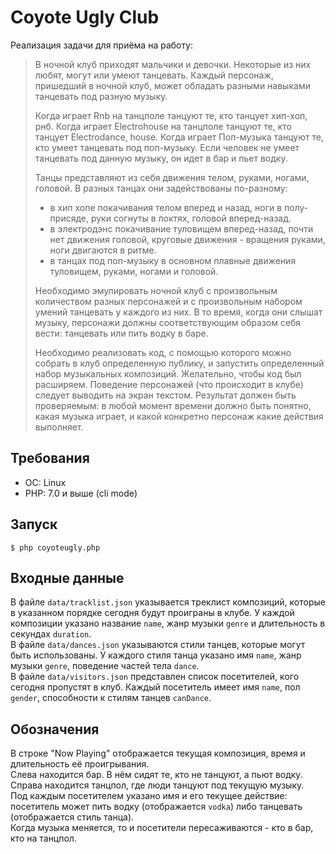 
# Coyote Ugly Club

Реализация задачи для приёма на работу:

> В ночной клуб приходят мальчики и девочки. Некоторые из них любят, могут или умеют
танцевать.
> Каждый персонаж, пришедший в ночной клуб, может обладать разными навыками
танцевать под разную музыку.
> 
> Когда играет Rnb на танцполе танцуют те, кто танцует хип-хоп, рнб.
> Когда играет Electrohouse на танцполе танцуют те, кто танцует Electrodance, house.
> Когда играет Поп-музыка танцуют те, кто умеет танцевать под поп-музыку.
> Если человек не умеет танцевать под данную музыку, он идет в бар и пьет водку.
> 
> Танцы представляют из себя движения телом, руками, ногами, головой.
> В разных танцах они задействованы по-разному:
> - в хип хопе покачивания телом вперед и назад, ноги в полу-присяде, руки согнуты в локтях, головой вперед-назад.
> - в электродэнс покачивание туловищем вперед-назад, почти нет движения головой, круговые движения - вращения руками, ноги двигаются в ритме.
> - в танцах под поп-музыку в основном плавные движения туловищем, руками, ногами и головой.
> 
> Необходимо эмулировать ночной клуб с произвольным количеством разных персонажей и с произвольным набором умений танцевать у каждого из них.
> В то время, когда они слышат музыку, персонажи должны соответствующим образом себя вести: танцевать или пить водку в баре.
> 
> Необходимо реализовать код, с помощью которого можно собрать в клуб определенную публику, и запустить определенный набор музыкальных композиций. Желательно, чтобы код был расширяем.
> Поведение персонажей (что происходит в клубе) следует выводить на экран текстом.
> Результат должен быть проверяемым: в любой момент времени должно быть понятно, какая музыка играет, и какой конкретно персонаж какие действия выполняет.

## Требования

- ОС: Linux
- PHP: 7.0 и выше (cli mode)

## Запуск

```
$ php coyoteugly.php
```

## Входные данные

В файле `data/tracklist.json` указывается треклист композиций, которые в указанном порядке сегодня будут проиграны в клубе. У каждой композиции указано название `name`, жанр музыки `genre` и длительность в секундах `duration`.  
В файле `data/dances.json` указываются стили танцев, которые могут быть использованы. У каждого стиля танца указано имя `name`, жанр музыки `genre`, поведение частей тела `dance`.  
В файле `data/visitors.json` представлен список посетителей, кого сегодня пропустят в клуб. Каждый посетитель имеет имя `name`, пол `gender`, способности к стилям танцев `canDance`.  


## Обозначения

В строке "Now Playing" отображается текущая композиция, время и длительность её проигрывания.  
Слева находится бар. В нём сидят те, кто не танцуют, а пьют водку. Справа находится танцпол, где люди танцуют под текущую музыку.  
Под каждым посетителем указано имя и его текущее действие: посетитель может пить водку (отображается `vodka`) либо танцевать (отображается стиль танца).  
Когда музыка меняется, то и посетители пересаживаются - кто в бар, кто на танцпол.  



